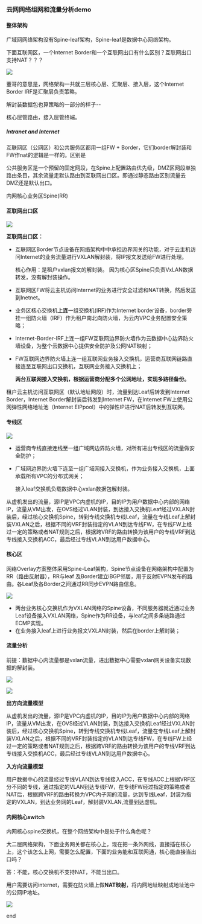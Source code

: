###  云网网络组网和流量分析demo

#### 整体架构

广域网网络架构没有Spine-leaf架构，Spine-leaf是数据中心网络架构。

下面互联网区，一个Internet Border和一个互联网出口有什么区别？互联网出口支持NAT？？？

![](https://image-1300760561.cos.ap-beijing.myqcloud.com/bgyq-blog/net-arch-vxlan-demo.jpg)

董哥的意思是，网络架构一共就三层核心层、汇聚层、接入层，这个Internet Border IRF是汇聚层负责策略。

解封装数据包也算策略的一部分的样子--

核心层管路由，接入层管终端。

##### Intranet  and Internet 

互联网区（公网区）和公共服务区都用一组FW + Border，它们border解封装和FW作nat的逻辑是一样的。区别是

公共服务区是一个预留的固定网段，在Spine上配置路由优先级，DMZ区网段单独路由条目，其余流量走默认路由到互联网出口区。即通过静态路由区别流量去DMZ还是默认出口。

内网核心业务区Spine(RR)



#### 互联网出口区

![](https://image-1300760561.cos.ap-beijing.myqcloud.com/bgyq-blog/互联网出口区.jpg)

**互联网出口区：**

* 互联网区Border节点设备在网络架构中中承担边界网关的功能，对于云主机访问Internet的业务流量进行VXLAN解封装，将IP报文发送给FW进行处理。

  核心作用：是租户vxlan报文的解封装。 因为核心区Spine只负责VxLAN数据转发，没有解封装操作。

* 互联网区FW将云主机访问Internet的业务进行安全过滤和NAT转换，然后发送到Inetnet。 

* 业务区核心交换机**上连**一组交换机(IRF)作为Internet border设备，border旁挂一组防火墙（IRF）作为租户南北向防火墙，为云内VPC业务配置安全策略；

* Internet-Border-IRF上连一组FW互联网边界防火墙作为云数据中心边界防火墙设备，为整个云数据中心提供安全防护及公网NAT映射；

* FW互联网边界防火墙上连一组互联网业务接入交换机，运营商互联网链路直接连至互联网出口交换机，互联网业务接入交换机上；

  **两台互联网接入交换机，根据运营商分配多个公网地址，实现多路径备份。**

租户云主机访问互联网区（默认地址网段）时，流量到达Leaf后转发到Internet Border，Internet Border解封装后转发到Internet FW，在Internet FW上使用公网弹性网络地址池（Internet EIPpool）中的弹性IP进行NAT后转发到互联网。

#### 专线区

![](https://image-1300760561.cos.ap-beijing.myqcloud.com/bgyq-blog/fw-as-border.jpg)

* 运营商专线直接连线至一组广域网边界防火墙，对所有进出专线区的流量做安全防护；

* 广域网边界防火墙下连至一组广域网接入交换机，作为业务接入交换机，上面承载所有VPC的分布式网关；

  接入leaf交换机负载数据中心vxlan数据包解封装。

从虚机发出的流量，源IP是VPC内虚机的IP，目的IP为用户数据中心内部的网络IP，流量从VM出发，在OVS经过VLAN封装，到达接入交换机Leaf经过VXLAN封装后，经过核心交换机Spine，转到专线交换机专线Leaf，流量在专线Leaf上解封装VXLAN之后，根据不同的VRF封装指定的VLAN到达专线FW，在专线FW上经过一定的策略或者NAT规则之后，根据跨VRF的路由转换为该用户的专线VRF到达专线接入交换机ACC，最后经过专线VLAN到达用户数据中心。

#### 核心区

网络Overlay方案整体采用Spine-Leaf架构，Spine节点设备在网络架构中配置为RR（路由反射器），RR与leaf 及Border建立iBGP邻居，用于反射EVPN发布的路由。各Leaf及各Border之间通过RR同步EVPN路由信息。

![](https://image-1300760561.cos.ap-beijing.myqcloud.com/bgyq-blog/net-vxlan-core.jpg)

* 两台业务核心交换机作为VXLAN网络的Spine设备，不同服务器就近通过业务Leaf设备接入VXLAN网络，Spine作为RR设备，与leaf之间多条链路通过ECMP实现。
* 在业务接入leaf上进行业务报文VXLAN封装，然后在border上解封装；

#### 流量分析

前提：数据中心内流量都是vxlan流量，进出数据中心需要vxlan网关设备实现数据的解封装。

![](https://image-1300760561.cos.ap-beijing.myqcloud.com/bgyq-blog/internet-datacenter-traffic.jpg)

![](https://image-1300760561.cos.ap-beijing.myqcloud.com/bgyq-blog/acc-traffic.jpg)

**出方向流量模型**

从虚机发出的流量，源IP是VPC内虚机的IP，目的IP为用户数据中心内部的网络IP，流量从VM出发，在OVS经过VLAN封装，到达接入交换机Leaf经过VXLAN封装后，经过核心交换机Spine，转到专线交换机专线Leaf，流量在专线Leaf上解封装VXLAN之后，根据不同的VRF封装指定的VLAN到达专线FW，在专线FW上经过一定的策略或者NAT规则之后，根据跨VRF的路由转换为该用户的专线VRF到达专线接入交换机ACC，最后经过专线VLAN到达用户数据中心。

**入方向流量模型**

用户数据中心的流量经过专线VLAN到达专线接入ACC，在专线ACC上根据VRF区分不同的专线，通过指定的VLAN到达专线FW，在专线FW经过指定的策略或者NAT后，根据跨VRF的路由转换为VPC内子网的流量，达到专线Leaf，封装为指定的VXLAN，到达业务网的Leaf，解封装VXLAN,流量到达虚机。



#### 内网核心switch

内网核心spine交换机，在整个网络架构中是处于什么角色呢？

大二层网络架构，下面业务网关都在核心上，现在把一条外网线，直接插在核心上，这个该怎么上网，需要怎么配置，下面的业务能和互联网通，核心能直接当出口吗？

答：不能，核心交换机不支持NAT，不能当出口。

用户需要访问internet，需要在防火墙上做**NAT映射**，将内网地址映射成地址池中的公网IP地址。

![](https://image-1300760561.cos.ap-beijing.myqcloud.com/bgyq-blog/医院拓扑.png)

end